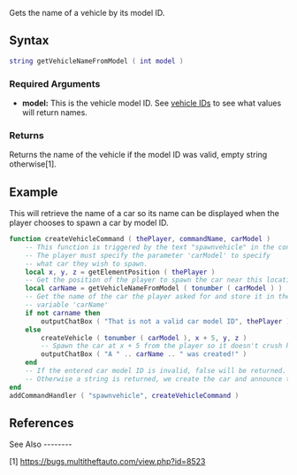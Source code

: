 Gets the name of a vehicle by its model ID.

Syntax
------

``` lua
string getVehicleNameFromModel ( int model )            
```

### Required Arguments

-   **model:** This is the vehicle model ID. See [vehicle IDs](/docs/vehicle_IDs.md "wikilink") to see what values will return names.

### Returns

Returns the name of the vehicle if the model ID was valid, empty string otherwise[1].

Example
-------

This will retrieve the name of a car so its name can be displayed when the player chooses to spawn a car by model ID.

``` lua
function createVehicleCommand ( thePlayer, commandName, carModel )
    -- This function is triggered by the text "spawnvehicle" in the console.
    -- The player must specify the parameter 'carModel' to specify
    -- what car they wish to spawn.
    local x, y, z = getElementPosition ( thePlayer )
    -- Get the position of the player to spawn the car near this location
    local carName = getVehicleNameFromModel ( tonumber ( carModel ) )
    -- Get the name of the car the player asked for and store it in the
    -- variable 'carName'
    if not carname then
        outputChatBox ( "That is not a valid car model ID", thePlayer )
    else
        createVehicle ( tonumber ( carModel ), x + 5, y, z )
        -- Spawn the car at x + 5 from the player so it doesn't crush him
        outputChatBox ( "A " .. carName .. " was created!" )
    end
    -- If the entered car model ID is invalid, false will be returned.
    -- Otherwise a string is returned, we create the car and announce the car name in the chatbox.
end
addCommandHandler ( "spawnvehicle", createVehicleCommand )
```

References
----------

<references />
See Also
--------

[1] <https://bugs.multitheftauto.com/view.php?id=8523>
